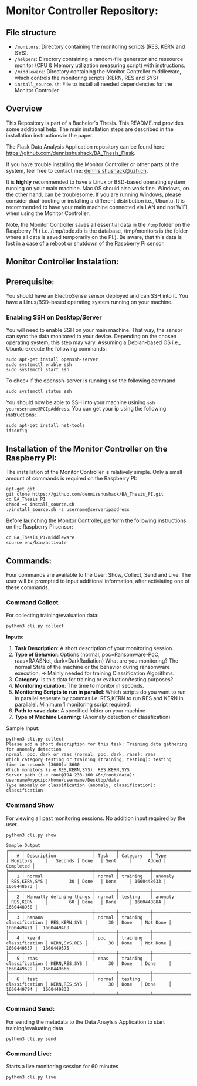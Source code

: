 # Monitor Controller Repository:

##  File structure 
* `/monitors`: Directory containing the monitoring scripts (RES, KERN and SYS).
* `/helpers`: Directory containing a random-file generator and ressource monitor (CPU & Memory utilization measuring script) with instructions.
* `/middleware`: Directory containing the Monitor Controller middleware, which controls the monitoring scripts (KERN, RES and SYS)
* `install_source.sh`: File to install all needed dependencies for the Monitor Controller

## Overview
This Repository is part of a Bachelor's Thesis. This README.md provides some additional help. The main installation steps are described in the installation instructions in the paper.

The Flask Data Analysis Application repository can be found here: https://github.com/dennisshushack/BA_Thesis_Flask.

If you have trouble installing the Monitor Controller or other parts of the system, feel free to contact me: dennis.shushack@uzh.ch.

It is **highly** recommended to have a Linux or BSD-based operating system running on your main machine. Mac OS should also work fine.
Windows, on the other hand, can be troublesome. If you are running Windows, please consider dual-booting or installing a different distribution i.e., Ubuntu. It is recommended to have your main machine connected via LAN and not WIFI, when using the Monitor Controller.

Note, the Monitor Controller saves all essential data in the `/tmp` folder on the Raspberry PI ( i.e. /tmp/todo.db is the database,  /tmp/monitors is the folder where all data is saved temporarily on the PI.). Be aware, that this data is lost in a case of a reboot or shutdown of the Raspberry Pi sensor. 

## Monitor Controller Instalation:

## Prerequisite:
You should have an ElectroSense sensor deployed and can SSH into it. 
You have a Linux/BSD-based operating system running on your machine.

### Enabling SSH on Desktop/Server
You will need to enable SSH on your main machine. That way, the sensor can sync the data monitored to your device. Depending on the chosen operating system, this step may vary. Assuming a Debian-based OS i.e., Ubuntu execute the following commands:
```
sudo apt-get install openssh-server
sudo systemctl enable ssh
sudo systemctl start ssh
```

To check if the openssh-server is running use the following command:
```
sudo systemctl status ssh
```
You should now be able to SSH into your machine usining `ssh yourusername@PCIpAddress`. You can get your ip using the following instructions:
```
sudo apt-get install net-tools
ifconfig
```

## Installation of the Monitor Controller on the Raspberry PI:
The installation of the Monitor Controller is relatively simple. Only a small amount of commands is required on the Raspberry PI:

```
apt-get git
git clone https://github.com/dennisshushack/BA_Thesis_PI.git
cd BA_Thesis_PI
chmod +x install_source.sh
./install_source.sh -s username@serveripaddress
```
Before launching the Monitor Controller, perform the following instructions on the Raspberry Pi sensor: 
```
cd BA_Thesis_PI/middleware
source env/bin/activate
```
## Commands:
Four commands are available to the User: Show, Collect, Send and Live.
The user will be prompted to input additional information, after activiating one of these commands. 

### Command Collect
For collecting training/evaluation data:
```
python3 cli.py collect
```
  
**Inputs**:

1. **Task Description**: A short description of your monitoring session.
2. **Type of Behavior**: Options (normal, poc=Ransomware-PoC, raas=RAASNet, dark=DarkRadiation) What are you monitoring? The normal State of the machine or the behavior during ransomware execution. -> Mainly needed for training Classification Algorithms.
3. **Category**: Is this data for training or evaluation/testing purposes?
4. **Monitoring duration**: The time to monitor in seconds.
5. **Monitoring Scripts to run in parallel**:  Which scripts do you want to run in parallel seperate by commas i.e: RES,KERN to run RES and KERN in parallalel. Minimum 1 monitoring script required.
6. **Path to save data**: A specified folder on your machine
7. **Type of Machine Learning**: (Anomaly detection or classfication)

Sample Input:
```
python3 cli.py collect
Please add a short description for this task: Training data gathering for anomaly detection
normal, poc, dark or raas (normal, poc, dark, raas): raas
Which category testing or training (training, testing): testing
time in seconds [3600]: 3600
Which monitors (i.e RES,KERN,SYS): RES,KERN,SYS
Server path (i.e root@194.233.160.46:/root/data): username@mypcip:/home/username/Desktop/data
Type anomaly or classification (anomaly, classification): classification
```

### Command Show
For viewing all past monitoring sessions. No addition input required by the user.
```
python3 cli.py show
```
```
Sample Output
╒═════╤══════════════════════════╤════════╤════════════╤════════════════╤══════════════╤═══════════╤════════╤══════════╤════════════╤═════════════╕
│   # │ Description              │ Task   │ Category   │ Type           │ Monitors     │   Seconds │ Done   │ Sent     │      Added │   Completed │
╞═════╪══════════════════════════╪════════╪════════════╪════════════════╪══════════════╪═══════════╪════════╪══════════╪════════════╪═════════════╡
│   1 │ normal                   │ normal │ training   │ anomaly        │ RES,KERN,SYS │        30 │ Done   │ Done     │ 1660448633 │  1660448673 │
├─────┼──────────────────────────┼────────┼────────────┼────────────────┼──────────────┼───────────┼────────┼──────────┼────────────┼─────────────┤
│   2 │ Manually defining things │ normal │ testing    │ anomaly        │ RES,KERN     │        60 │ Done   │ Done     │ 1660448884 │  1660448950 │
├─────┼──────────────────────────┼────────┼────────────┼────────────────┼──────────────┼───────────┼────────┼──────────┼────────────┼─────────────┤
│   3 │ nanana                   │ normal │ training   │ classification │ RES,KERN,SYS │        30 │ Done   │ Not Done │ 1660449421 │  1660449463 │
├─────┼──────────────────────────┼────────┼────────────┼────────────────┼──────────────┼───────────┼────────┼──────────┼────────────┼─────────────┤
│   4 │ keerd                    │ poc    │ training   │ classification │ KERN,SYS,RES │        30 │ Done   │ Not Done │ 1660449537 │  1660449575 │
├─────┼──────────────────────────┼────────┼────────────┼────────────────┼──────────────┼───────────┼────────┼──────────┼────────────┼─────────────┤
│   5 │ raas                     │ raas   │ training   │ classification │ KERN,RES,SYS │        30 │ Done   │ Done     │ 1660449629 │  1660449666 │
├─────┼──────────────────────────┼────────┼────────────┼────────────────┼──────────────┼───────────┼────────┼──────────┼────────────┼─────────────┤
│   6 │ test                     │ normal │ testing    │ classification │ KERN,RES,SYS │        30 │ Done   │ Done     │ 1660449794 │  1660449833 │
╘═════╧══════════════════════════╧════════╧════════════╧════════════════╧══════════════╧═══════════╧════════╧══════════╧════════════╧═════════════╛
```


### Command Send:
For sending the metadata to the Data Anaylsis Application to start training/evaluating data
```
python3 cli.py send
```

### Command Live:
Starts a live monitoring session for 60 minutes
```
python3 cli.py live
```
